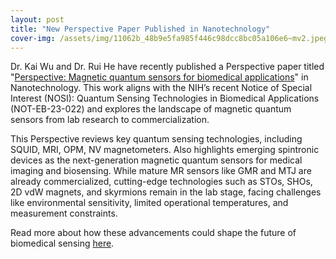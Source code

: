 ```yaml
---
layout: post
title: "New Perspective Paper Published in Nanotechnology"
cover-img: /assets/img/11062b_48b9e5fa985f446c98dcc8bc05a106e6~mv2.jpeg
---
```

Dr. Kai Wu and Dr. Rui He have recently published a Perspective paper titled "[Perspective: Magnetic quantum sensors for biomedical applications](https://iopscience.iop.org/article/10.1088/1361-6528/adb635)" in Nanotechnology. This work aligns with the NIH’s recent Notice of Special Interest (NOSI): Quantum Sensing Technologies in Biomedical Applications (NOT-EB-23-022) and explores the landscape of magnetic quantum sensors from lab research to commercialization.

  

This Perspective reviews key quantum sensing technologies, including SQUID, MRI, OPM, NV magnetometers. Also highlights emerging spintronic devices as the next-generation magnetic quantum sensors for medical imaging and biosensing. While mature MR sensors like GMR and MTJ are already commercialized, cutting-edge technologies such as STOs, SHOs, 2D vdW magnets, and skyrmions remain in the lab stage, facing challenges like environmental sensitivity, limited operational temperatures, and measurement constraints.

  

Read more about how these advancements could shape the future of biomedical sensing [here](https://iopscience.iop.org/article/10.1088/1361-6528/adb635).